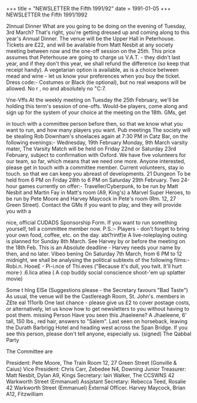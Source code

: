 +++
title = "NEWSLETTER the Fifth 1991/92"
date = 1991-01-05
+++
NEWSLETTER	the	Fifth	1991/1992
 
2lnnual Dinner
What are you going to be doing on
the evening of Tuesday, 3rd March? That's right, you're getting dressed up and coming along to this year's Annual Dinner. The venue will be the Upper Hall in Peterhouse.  Tickets are
£22, and will be available from Matt Nesbit at any society meeting between now and the one-off session on the 25th. This price assumes that Peterhouse are going to charge us
V.A.T. - they didn't last year, and if they don't this year, we shall refund the difference (so keep that receipt handy). A vegetarian option is available, as is a choice between mead and wine - let us know your preferences when you buy the ticket.
Dress code:- Costumes or Black (tie optional), but no real weapons will be allowed.  No  r  , no   and
absolutely  no "C:7.









Vne-Vffs
At the weekly meeting on Tuesday
the 25th February, we'll be holding this term's session of one-offs. Would-be players, come along and sign up for the system of your choice at the meeting on the 18th. GMs, get
 

in touch with a committee person before then, so that we know what you want to run, and how many players you want.
Pub meetings
The society  will be stealing  Rob
Downham's shoelaces again at 7:30 PM in Catz Bar, on the following evenings:-
Wednesday, 19th February
Monday, 9th March
varsity  mater,
The Varsity Match will be held on
Friday 22nd or Saturday 23rd February, subject to confirmation with Oxford. We have five volunteers for our team, so far, which means that we need one more. Anyone interested, please get in touch with a committee member.	Current volunteers, stay io touch. so that we can keep you abreast of developments.
21  Dungeon
To be held from 6 PM on Friday 28th to 6 PM on Saturday 29th February. Two 24-hour games currently on offer:-
Traveller/Cyberpunk, to be run by  Matt  Nesbit  and  Martin  Fay  in
Matt's room (A9, King's)  a
Marvel Super Heroes, to be run by Pete Moore and Harvey Maycock in Pete's room (Rm. 12, 27 Green Street).
Contact the GMs if you want to
play, and they will provide you with a
 



 

nice, official CUDADS Sponsorship Form. If you want to run something yourself, tell a committee member now.
P.S.:-  Players  - don't forget  to
bring your own food, coffee, etc. on the day.
abt?rintf)e
A live-roleplaying outing is planned for Sunday 8th March. See Harvey by or before the meeting on the 18th Feb. This is an Absolute deadline - Harvey needs your name by then, and no later.
Vibeo bening
On Saturday 7th March, from 6 PM to 12 midnight, we shall be analysing the political subtexts of the following films:-
Robi.n. Hooe£ - Pi-i.nce of Thi.eves
("Because it's dull, you twit. It'll hurt more·)
.6.lica	atiea
( A cop buddy social conscience shoot-'em­ up splatter movie)
 
Some t hlng ElSe
(Suggestions please - the Secretary favours "Bad Taste")
As usual, the venue will be the Castlereagh Room, St. John's.
members in Z£te	eal
111orlb
One last chance - please give us
£2 to cover postage costs, or alternatively, let us know how to get newsletters to you without having to post them.
missing Person
Have you seen this Jhaeleene?
A Jhaeleene, 6' tall, 150 lbs., red hair, answers to "Salem". Last seen on horseback, leaving the Durath Barbrigg Hotel and heading west across the Span Bridge. If you see this person, please don't tell anyone, especially us.
(signed)
The Qabbal Party
 

The	Committee	are

President:	Pete Moore,	The Train
Room 12, 27 Green Street (Gonville & Caius) <PJM29>
Vice President:	Chris Carr,	Zebedee
N4, Downing <CC112>
Junior Treasurer:	Matt Nesbit,	Dylan
A9, Kings
Secretary:	lain Walker,	The CCSWNS
42 Warkworth Street (Emmanuel)
Assjstant	Secretary:	Rebecca Teed,	Rosalie
42 Warkworth Street (Emmanuel) <RT108>
External Officer.	Harvey Maycock,	Brian
A12, Fitzwilliam <HRM10>
